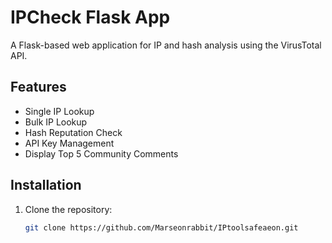 # IPCheck Flask App

A Flask-based web application for IP and hash analysis using the VirusTotal API.

## Features
- Single IP Lookup
- Bulk IP Lookup
- Hash Reputation Check
- API Key Management
- Display Top 5 Community Comments

## Installation

1. Clone the repository:
   ```bash
   git clone https://github.com/Marseonrabbit/IPtoolsafeaeon.git
